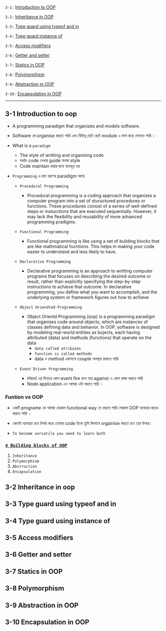 `3-1:` [Introduction to OOP](#3-1-introduction-to-oop)

`3-2:` [Inheritance in OOP](#3-2-inheritance-in-oop)

`3-3:` [Type guard using typeof and in](#3-3-type-guard-using-typeof-and-in)

`3-4:` [Type guard instance of](#3-4-type-guard-using-instance-of)

`3-5:` [Access modifiers](#3-5-access-modifiers)

`3-6:` [Getter and setter](#3-6-getter-and-setter)

`3-7:` [Statics in OOP](#3-7-statics-in-oop)

`3-8:` [Polymorphism](#3-8-polymorphism)

`3-9:` [Abstraction in OOP](#3-9-abstraction-in-oop)

`3-10:` [Encapsulation in OOP](#3-10-encapsulation-in-oop)

---

## 3-1 Introduction to oop

- A programming paradigm that organizes and models software.
- Software কে organise করতে পারি এবং বিভিন্ন ছোট ছোট module এ ভাগ করে ফেলতে পারি ।
- What is a `paradigm`
  - The style of writting and organising code
  - অর্থাৎ code লেখার guide অথবা style
  - Code maintain করার জন্য ব্যাবহৃত হয়
- `Programming` এ কত ধরণের paradigm আছে

  - `Procedural Programming`

    - Procedural programming is a coding approach that organizes a computer program into a set of stuructured procedures or functions. These procedures consist of a series of well-defined steps or insturctions that are executed sequentially. However, it may lack the flexibility and reusability of more advanced programming pradigms.

  - `Functional Programming`

    - Functional programming is like using a set of building blocks that are like mathmatical fucntions. This helps in making your code easier to understand and less likely to have.

  - `Declarative Programming`
    - Declarative programming is an approach to writting computer programs that focuses on describing the desired outcome or result, rather than explicitly specifying the step-by-step instructions to achieve that outcome. In declarative programming, you define what you want to accomplish, and the underlying system or framework figures out how to achieve
  - `Object Oriendted Programming`
    - Object Orientd Programming (oop) is a programming paradigm that organises code around objects, which are instances of classes defining data and behavior. In OOP, software is designed by modeling real-world entities as bojects, each having attributed (data) and methods (functions) that operate on the data
      - `data called atribuies`
      - `function is called methods`
      - data ও method একসাথে couple অবস্থায় রাকতে পারি
  - `Event Driven Programming`
    - Html এর ভিতরে কোন event fire হলে তার against এ কোন কাজ করতে পারি
    - Node application এও আমরা এটা করতে পারি ।

### Funtion vs OOP

- একটি programe কে আমরা যেরকম functional way তে করতে পারি সেরকম OOP ব্যাবহার করেও করতে পারি ।
- কোনটা ব্যাবহার হবে নির্ভর করে তোমার code টাকে তুমি কিভাবে orgainise করতে চাও তার উপার।

- `To become versatile you need to learn both`

### <u> `4 Building blocks of OOP`</u>

1. `Inheritance`
2. `Polymorphism`
3. `Abstruction`
4. `Encapsulation`

## 3-2 Inheritance in oop

## 3-3 Type guard using typeof and in

## 3-4 Type guard using instance of

## 3-5 Access modifiers

## 3-6 Getter and setter

## 3-7 Statics in OOP

## 3-8 Polymorphism

## 3-9 Abstraction in OOP

## 3-10 Encapsulation in OOP
